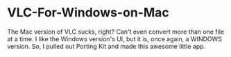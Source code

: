 # VLC-For-Windows-on-Mac
The Mac version of VLC sucks, right? Can't even convert more than one file at a time. I like the Windows version's UI, but it is, once again, a WINDOWS version. So, I pulled  out Porting Kit and made this awesome little app.
